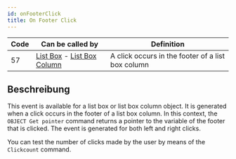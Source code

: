 ```yaml
---
id: onFooterClick
title: On Footer Click
---
```


| Code | Can be called by                                                                                                  | Definition                                        |
| ---- | ----------------------------------------------------------------------------------------------------------------- | ------------------------------------------------- |
| 57   | [List Box](FormObjects/listbox_overview.md) - [List Box Column](FormObjects/listbox_overview.md#list-box-columns) | A click occurs in the footer of a list box column |


## Beschreibung

This event is available for a list box or list box column object. It is generated when a click occurs in the footer of a list box column. In this context, the `OBJECT Get pointer` command returns a pointer to the variable of the footer that is clicked. The event is generated for both left and right clicks.

You can test the number of clicks made by the user by means of the `Clickcount` command.
